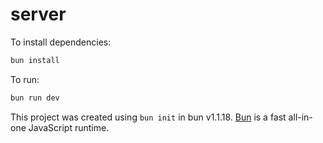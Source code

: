 # server

To install dependencies:

```bash
bun install
```

To run:

```bash
bun run dev
```

This project was created using `bun init` in bun v1.1.18. [Bun](https://bun.sh) is a fast all-in-one JavaScript runtime.
